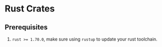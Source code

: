# Rust Crates

## Prerequisites

1. `rust >= 1.70.0`, make sure using `rustup` to update your rust toolchain.